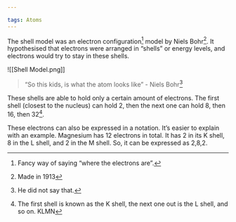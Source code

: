 ```yaml
---

tags: Atoms 
---
```


The shell model was an electron configuration[^1] model by Niels Bohr[^2]. It hypothesised that electrons were arranged in “shells” or energy levels, and electrons would try to stay in these shells.

![[Shell Model.png]]

> “So this kids, is what the atom looks like” - Niels Bohr[^3]

These shells are able to hold only a certain amount of electrons. The first shell (closest to the nucleus) can hold 2, then the next one can hold 8, then 16, then 32[^4]. 

These electrons can also be expressed in a notation. It’s easier to explain with an example. Magnesium has 12 electrons in total. It has 2 in its K shell, 8 in the L shell, and 2 in the M shell. So, it can be expressed as 2,8,2.

[^1]: Fancy way of saying “where the electrons are”.
[^2]: Made in 1913
[^3]: He did not say that.
[^4]: The first shell is known as the K shell, the next one out is the L shell, and so on. KLMN
